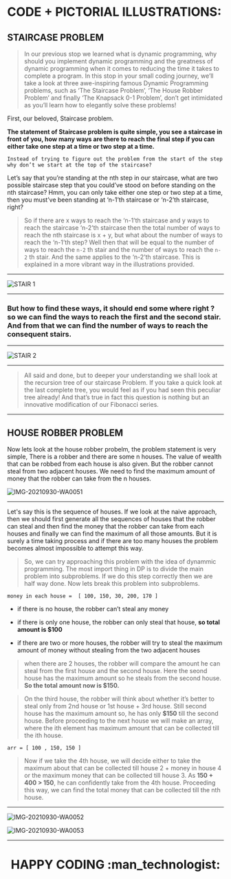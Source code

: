 # CODE + PICTORIAL ILLUSTRATIONS:

<h2> STAIRCASE PROBLEM </h2>

> In our previous stop we learned what is dynamic programming, why should you implement dynamic programming and the greatness of dynamic programming when it comes to reducing the time it takes to complete a program. In this stop in your small coding journey, we’ll take a look at three awe-inspiring famous Dynamic Programming problems, such as ‘The Staircase Problem’, ‘The House Robber Problem’ and finally ‘The Knapsack 0-1 Problem’, don’t get intimidated as you’ll learn how to elegantly solve these problems!

First, our beloved, Staircase problem.

**The statement of Staircase problem is quite simple, you see a staircase in front of you, how many ways are there to reach the final step if you can either take one step at a time or two step at a time.**

`Instead of trying to figure out the problem from the start of the step why don’t we start at the top of the staircase?`

Let’s say that you’re standing at the nth step in our staircase, what are two possible staircase step that you could’ve stood on before standing on the nth staircase? Hmm, you can only take either one step or two step at a time, then you must’ve been standing at ‘n-1’th staircase or ‘n-2’th staircase, right?

> So if there are x ways to reach the ‘n-1’th staircase and y ways to reach the staircase ‘n-2’th staircase then the total number of ways to reach the nth staircase is x + y, but what about the number of ways to reach the ‘n-1’th step? Well then that will be equal to the number of ways to reach the `n-2` th stair and the number of ways to reach the `n-2` th stair. And the same applies to the ‘n-2’th staircase. This is explained in a more vibrant way in the illustrations provided.

<hr>

![STAIR 1](https://user-images.githubusercontent.com/77975418/135498839-8341034f-db88-4ad9-8a4b-ae4b4f25aa90.jpg)

<hr>

<h3> But how to find these ways, it should end some where right ? so we can find the ways to reach the first and the second stair. And from that we can find the number of ways to reach the consequent stairs. </h3>

<hr>


![STAIR 2](https://user-images.githubusercontent.com/77975418/135498851-db79227e-7a02-4b61-b35a-2fdbfbb1bc5a.jpg)

<hr>


> All said and done, but to deeper your understanding we shall look at the recursion tree of our staircase Problem. If you take a quick look at the last complete tree, you would feel as if you had seen this peculiar tree already! And that’s true in fact this question is nothing but an innovative modification of our Fibonacci series.

<hr>


<h2> HOUSE ROBBER PROBLEM </h2>
  
Now lets look at the house robber probelm, the problem statement is very simple, There is a robber and there are some n houses. The value of wealth that can be robbed from each house is also given. But the robber cannot steal from two adjacent houses. We need to find the maximum amount of money that the robber can take from the n houses.





![IMG-20210930-WA0051](https://user-images.githubusercontent.com/77975418/135498885-3b639002-ba92-4704-98b3-2a9389e2c9d6.jpg)

<hr>


Let's say this is the sequence of houses. If we look at the naive approach, then we should first generate all the sequences of houses that the robber can steal and then find the money that the robber can take from each houses and finally we can find the maximum of all those amounts. But it is surely a time taking process and if there are too many houses the problem becomes almost impossible to attempt this way.

> So, we can try approaching this problem with the idea of dynammic programming. The most import thing in DP is to divide the main problem into subproblems. If we do this step correctly then we are half way done. Now lets break this problem into subproblems. 

`money in each house =  [ 100, 150, 30, 200, 170 ]`

- if there is no house, the robber can’t steal any money

- if there is only one house, the robber can only steal that house, **so total amount is $100**

- if there are two or more houses, the robber will try to steal the maximum amount of money without stealing from the two adjacent houses 

> when there are 2 houses, the robber will compare the amount he can steal from the first house and the second house. Here the seond house has the maximum amount so he steals from the second house. **So the total amount now is $150.**

> On the third house, the robber will think about whether it’s better to steal only from 2nd house or 1st  house + 3rd house. Still second house has the maximum amount so, he has only **$150** till the second house.  Before proceeding to the next house we will make an array, where the ith element has maximum amount that can be collected till the ith house.

`arr = [ 100 , 150, 150 ]`

> Now if we take the 4th house, we will decide either to take the maximum about that can be collected till house 2 + money in house 4 or the maximum money that can be collected till house 3. As **150 + 400 > 150**, he can confidently take from the 4th house. Proceeding this way, we can find the total money that can be collected till the nth house.

<hr> 

![IMG-20210930-WA0052](https://user-images.githubusercontent.com/77975418/135498891-63781f70-b415-45bc-a97a-19654d0e76ec.jpg)


![IMG-20210930-WA0053](https://user-images.githubusercontent.com/77975418/135498892-6bb3ad9d-ca9a-44df-bb77-c865b1704772.jpg)


<hr>

<h1><p align="center"> HAPPY CODING :man_technologist:	</p></h1>

